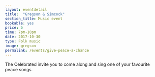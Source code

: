 ```yaml
---
layout: eventdetail
title:  "Gregson & Simcock"
section_title: Music event
bookable: yes
price: 5
time: 7pm-10pm
date: 2017-10-30
type: Folk music
image: gregson
permalink: /events/give-peace-a-chance
---
```

The Celebrated invite you to come along and sing one of your favourite peace songs.
